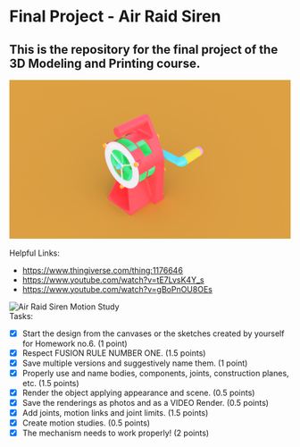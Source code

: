 # Final Project - Air Raid Siren
## This is the repository for the final project of the 3D Modeling and Printing course.

![Air Raid Siren Photo Render](https://github.com/DanNimara/3DMP/blob/master/Final%20Project/Air%20Raid%20Siren%20Photo%20Render%20scene.png)

Helpful Links:
  - https://www.thingiverse.com/thing:1176646
  - https://www.youtube.com/watch?v=tE7LvsK4Y_s
  - https://www.youtube.com/watch?v=gBoPnOU8OEs
  
  ![Air Raid Siren Motion Study](https://github.com/DanNimara/3DMP/blob/master/Final%20Project/Air%20Raid%20Siren%20GIF.gif)    
 Tasks:   
 - [x] Start the design from the canvases or the sketches created by
 yourself for Homework no.6. (1 point)   
 - [x] Respect FUSION RULE NUMBER ONE. (1.5 points)  
 - [x] Save multiple versions and suggestively name them. (1 point)   
 - [x] Properly use and name bodies, components, joints, construction
   planes, etc. (1.5 points)   
 - [x] Render the object applying appearance and scene. (0.5 points)  
 - [x] Save the renderings as photos and as a VIDEO Render. (0.5
      points)   
 - [x] Add joints, motion links and joint limits. (1.5 points)  
 - [x] Create motion studies. (0.5 points)  
 - [x] The mechanism needs to work properly! (2 points) 
